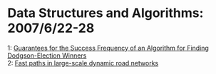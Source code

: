 # Data Structures and Algorithms: 2007/6/22-28  
1: [Guarantees for the Success Frequency of an Algorithm for Finding  Dodgson-Election Winners](https://doi.org/10.48550/arXiv.cs/0509061)  
2: [Fast paths in large-scale dynamic road networks](https://doi.org/10.48550/arXiv.0704.1068)  